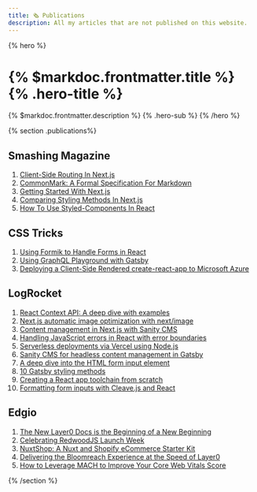 ```yaml
---
title: 🗞️ Publications
description: All my articles that are not published on this website.
---
```


{% hero %}
# {% $markdoc.frontmatter.title %} {% .hero-title %}
{% $markdoc.frontmatter.description %} {% .hero-sub %}
{% /hero %}

{% section .publications%}

## Smashing Magazine
1. [Client-Side Routing In Next.js](https://www.smashingmagazine.com/2021/06/client-side-routing-next-js)
1. [CommonMark: A Formal Specification For Markdown](https://www.smashingmagazine.com/2020/12/commonmark-formal-specification-markdown)
1. [Getting Started With Next.js](https://www.smashingmagazine.com/2020/10/getting-started-with-next-js)
1. [Comparing Styling Methods In Next.js](https://www.smashingmagazine.com/2020/09/comparison-styling-methods-next-js)
1. [How To Use Styled-Components In React](https://www.smashingmagazine.com/2020/07/styled-components-react)

## CSS Tricks
1. [Using Formik to Handle Forms in React](https://css-tricks.com/using-formik-to-handle-forms-in-react)
1. [Using GraphQL Playground with Gatsby](https://css-tricks.com/using-graphql-playground-with-gatsby)
1. [Deploying a Client-Side Rendered create-react-app to Microsoft Azure](https://css-tricks.com/deploying-a-client-side-rendered-create-react-app-to-microsoft-azure)

## LogRocket
1. [React Context API: A deep dive with examples](https://blog.logrocket.com/react-context-api-deep-dive-example)
1. [Next.js automatic image optimization with next/image](https://blog.logrocket.com/next-js-automatic-image-optimization-next-image)
1. [Content management in Next.js with Sanity CMS](https://blog.logrocket.com/content-management-in-next-js-with-sanity-cms)
1. [Handling JavaScript errors in React with error boundaries](https://blog.logrocket.com/handling-javascript-errors-react-error-boundaries)
1. [Serverless deployments via Vercel using Node.js](https://blog.logrocket.com/serverless-deployments-vercel-node-js)
1. [Sanity CMS for headless content management in Gatsby](https://blog.logrocket.com/sanity-cms-for-content-management-in-gatsby)
1. [A deep dive into the HTML form input element](https://blog.logrocket.com/a-deep-dive-into-the-html-form-input-element)
1. [10 Gatsby styling methods](https://blog.logrocket.com/10-gatsby-styling-methods)
1. [Creating a React app toolchain from scratch](https://blog.logrocket.com/creating-a-react-app-toolchain-from-scratch)
1. [Formatting form inputs with Cleave.js and React](https://blog.logrocket.com/formatting-form-inputs-with-cleave-js-and-react)

## Edgio
1. [The New Layer0 Docs is the Beginning of a New Beginning](https://www.layer0.co/post/the-new-layer0-docs)
1. [Celebrating RedwoodJS Launch Week](https://www.layer0.co/post/celebrating-redwoodjs-launch-week)
1. [NuxtShop: A Nuxt and Shopify eCommerce Starter Kit](https://www.layer0.co/post/nuxtshop-nuxt-shopify-ecommerce-starter-kit)
1. [Delivering the Bloomreach Experience at the Speed of Layer0](https://developers.bloomreach.com/blog/2021/delivering-the-bloomreach-experience-at-the-speed-of-layer-0.html)
1. [How to Leverage MACH to Improve Your Core Web Vitals Score](https://try.layer0.co/ebooks/leverage-mach-cwv/)

{% /section %}